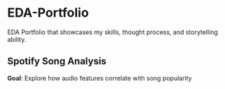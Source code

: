 # EDA-Portfolio
EDA Portfolio that showcases my skills, thought process, and storytelling ability.

## Spotify Song Analysis
**Goal**: Explore how audio features correlate with song popularity

